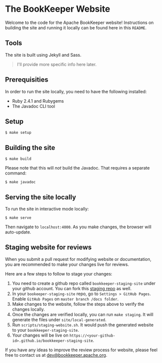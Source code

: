 # The BookKeeper Website

Welcome to the code for the Apache BookKeeper website! Instructions on building the site and running it locally can be found here in this `README`.

## Tools

The site is built using Jekyll and Sass.

> I'll provide more specific info here later.

## Prerequisities

In order to run the site locally, you need to have the following installed:

* Ruby 2.4.1 and Rubygems
* The Javadoc CLI tool

## Setup

```shell
$ make setup
```

## Building the site

```shell
$ make build
```

Please note that this will *not* build the Javadoc. That requires a separate command:

```shell
$ make javadoc
```

## Serving the site locally

To run the site in interactive mode locally:

```shell
$ make serve
```

Then navigate to `localhost:4000`. As you make changes, the browser will auto-update.

## Staging website for reviews

When you submit a pull request for modifying website or documentation, you are recommended to make your changes live for reviews.

Here are a few steps to follow to stage your changes:

1. You need to create a github repo called `bookkeeper-staging-site` under your github account. You can fork this [staging repo](https://github.com/sijie/bookkeeper-staging-site) as well.
2. In your `bookeeper-staging-site` repo, go to `Settings > GitHub Pages`. Enable `GitHub Pages` on `master branch /docs folder`.
3. Make changes to the website, follow the steps above to verify the changes locally.
4. Once the changes are verified locally, you can run `make staging`. It will generate the files under `site/local-generated`.
5. Run `scripts/staging-website.sh`. It would push the generated website to your `bookkeeper-staging-site`.
6. Your changes will be live on `https://<your-github-id>.github.io/bookkeeper-staging-site`.

If you have any ideas to improve the review process for website, please feel free to contact us at dev@bookkeeper.apache.org.
